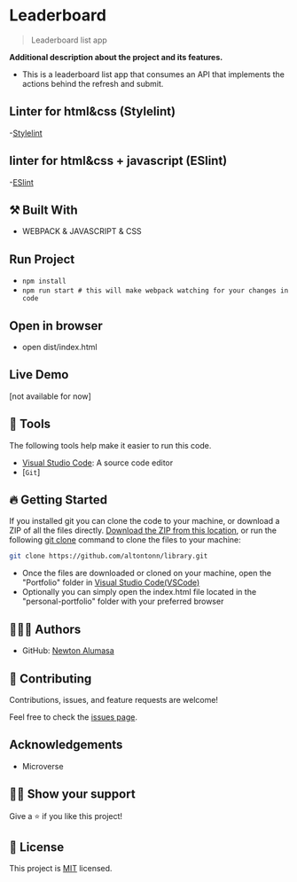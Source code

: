 

# Leaderboard

> Leaderboard list app

**Additional description about the project and its features.**
- This is a leaderboard list app that consumes an API that implements the actions behind the refresh and submit.

## Linter for html&css (Stylelint)
-[Stylelint](https://github.com/microverseinc/linters-config/tree/master/html-css)

## linter for html&css + javascript (ESlint)
-[ESlint](https://github.com/microverseinc/linters-config/tree/master/html-css-js)

## ⚒️ Built With

- WEBPACK & JAVASCRIPT & CSS

## Run Project

- `npm install`
- `npm run start # this will make webpack watching for your changes in code`

## Open in browser

- open dist/index.html

## Live Demo
[not available for now]

## 🧰 Tools

The following tools help make it easier to run this code.

- [Visual Studio Code](https://code.visualstudio.com/): A source code editor
- [`Git`]

## 🔥 Getting Started

If you installed git you can clone the code to your machine, or download a ZIP of all the files directly.
[Download the ZIP from this location](https://github.com/altontonn/Leaderboard/archive/refs/heads/main.zip), or run the following [git clone](https://github.com/altontonn/Leaderboard.git) command to clone the files to your machine:

```bash
git clone https://github.com/altontonn/library.git
```

- Once the files are downloaded or cloned on your machine, open the "Portfolio" folder in [Visual Studio Code(VSCode)](https://code.visualstudio.com/)
- Optionally you can simply open the index.html file located in the "personal-portfolio" folder with your preferred browser

## 🙎🏾‍♂️ Authors

- GitHub: [Newton Alumasa](https://github.com/altontonn)

## 🤝 Contributing

Contributions, issues, and feature requests are welcome!

Feel free to check the [issues page](https://github.com/altontonn/Leaderboard/issues).

## Acknowledgements

- Microverse

## 👊🏾 Show your support

Give a ⭐️ if you like this project!

## 📝 License

This project is [MIT](https://github.com/altontonn/Leaderboard/blob/basic-page/LICENSE) licensed.
